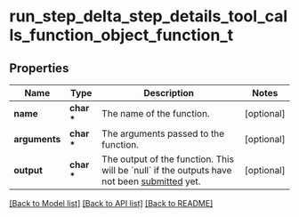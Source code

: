 # run_step_delta_step_details_tool_calls_function_object_function_t

## Properties
Name | Type | Description | Notes
------------ | ------------- | ------------- | -------------
**name** | **char \*** | The name of the function. | [optional] 
**arguments** | **char \*** | The arguments passed to the function. | [optional] 
**output** | **char \*** | The output of the function. This will be &#x60;null&#x60; if the outputs have not been [submitted](/docs/api-reference/runs/submitToolOutputs) yet. | [optional] 

[[Back to Model list]](../README.md#documentation-for-models) [[Back to API list]](../README.md#documentation-for-api-endpoints) [[Back to README]](../README.md)


